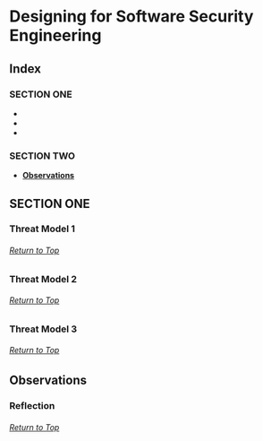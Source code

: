 # Designing for Software Security Engineering

## Index
### SECTION ONE
* **[]()**
* **[]()**
* **[]()**


### SECTION TWO
* **[Observations]()**


## SECTION ONE
### Threat Model 1
#### 
###### [Return to Top](#designing-for-software-security-engineering)

### Threat Model 2
#### 
###### [Return to Top](#designing-for-software-security-engineering)

### Threat Model 3
#### 
###### [Return to Top](#designing-for-software-security-engineering)

## Observations


### Reflection
###### [Return to Top](#assurance-case-for-system-security-engineering)
